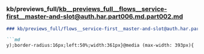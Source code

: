 ### kb/previews_full/kb__previews_full__flows__service-first__master-and-slot@auth.har.part006.md.part002.md

```md
### kb/previews_full/flows__service-first__master-and-slot@auth.har.part006.md (part 002)

```md
y);border-radius:16px;left:50%;width:361px}@media (max-width: 393px){
```

```

```

